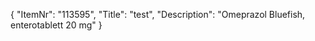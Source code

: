 {
  "ItemNr": "113595",
  "Title": "test",
  "Description": "Omeprazol Bluefish, enterotablett 20 mg"
}